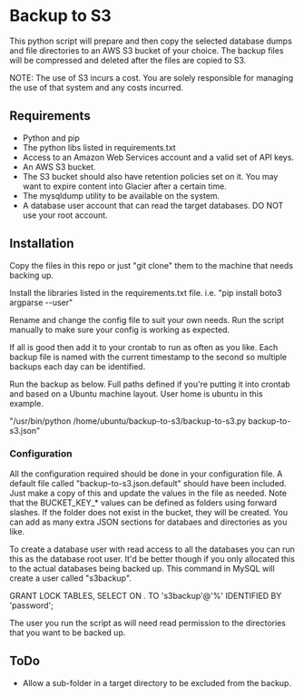 # Backup to S3
This python script will prepare and then copy the selected
database dumps and file directories to an AWS S3 bucket of your
choice. The backup files will be compressed and deleted after the
files are copied to S3.

NOTE: The use of S3 incurs a cost. You are solely responsible for 
managing the use of that system and any costs incurred.

## Requirements
- Python and pip
- The python libs listed in requirements.txt
- Access to an Amazon Web Services account and a valid set of API keys.
- An AWS S3 bucket.
- The S3 bucket should also have retention policies set on it. You may want to 
expire content into Glacier after a certain time.
- The mysqldump utility to be available on the system.
- A database user account that can read the target databases. DO NOT use your root account.

## Installation
Copy the files in this repo or just "git clone" them to the machine that needs
backing up. 

Install the libraries listed in the requirements.txt file.
i.e. "pip install boto3 argparse --user"

Rename and change the config file to suit your own needs. Run the
script manually to make sure your config is working as expected.

If all is good then add it to your crontab to run as often as you like. Each backup file
is named with the current timestamp to the second so multiple backups
each day can be identified.

Run the backup as below. Full paths defined if you're putting it into crontab and
based on a Ubuntu machine layout. User home is ubuntu in this example.

"/usr/bin/python /home/ubuntu/backup-to-s3/backup-to-s3.py backup-to-s3.json"

### Configuration
All the configuration required should be done in your configuration file. A default
file called "backup-to-s3.json.default" should have been included. Just make a copy of this
and update the values in the file as needed.
Note that the BUCKET_KEY_* values can be defined as folders using forward slashes. If the
folder does not exist in the bucket, they will be created.
You can add as many extra JSON sections for databaes and directories as you like.

To create a database user with read access to all the databases you can run this
as the database root user. It'd be better though if you only allocated this to the
actual databases being backed up. This command in MySQL will create a user called
"s3backup".

GRANT LOCK TABLES, SELECT ON *.* TO 's3backup'@'%' IDENTIFIED BY 'password';

The user you run the script as will need read permission to the directories that you
want to be backed up.

## ToDo
- Allow a sub-folder in a target directory to be excluded from the backup.